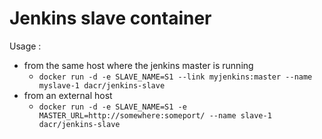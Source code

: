 # Jenkins slave container

Usage :

* from the same host where the jenkins master is running
  - `docker run -d -e SLAVE_NAME=S1 --link myjenkins:master --name myslave-1 dacr/jenkins-slave`
* from an external host 
  - `docker run -d -e SLAVE_NAME=S1 -e MASTER_URL=http://somewhere:someport/ --name slave-1 dacr/jenkins-slave`

